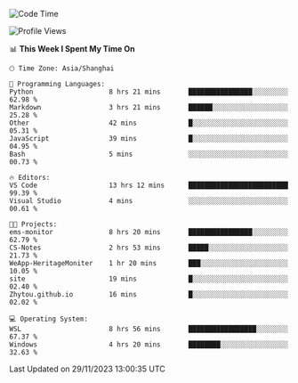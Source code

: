 <!--START_SECTION:waka-->
![Code Time](http://img.shields.io/badge/Code%20Time-1%2C410%20hrs%2035%20mins-blue)

![Profile Views](http://img.shields.io/badge/Profile%20Views-0-blue)

📊 **This Week I Spent My Time On** 

```text
🕑︎ Time Zone: Asia/Shanghai

💬 Programming Languages: 
Python                   8 hrs 21 mins       ████████████████░░░░░░░░░   62.98 % 
Markdown                 3 hrs 21 mins       ██████░░░░░░░░░░░░░░░░░░░   25.28 % 
Other                    42 mins             █░░░░░░░░░░░░░░░░░░░░░░░░   05.31 % 
JavaScript               39 mins             █░░░░░░░░░░░░░░░░░░░░░░░░   04.95 % 
Bash                     5 mins              ░░░░░░░░░░░░░░░░░░░░░░░░░   00.73 % 

🔥 Editors: 
VS Code                  13 hrs 12 mins      █████████████████████████   99.39 % 
Visual Studio            4 mins              ░░░░░░░░░░░░░░░░░░░░░░░░░   00.61 % 

🐱‍💻 Projects: 
ems-monitor              8 hrs 20 mins       ████████████████░░░░░░░░░   62.79 % 
CS-Notes                 2 hrs 53 mins       █████░░░░░░░░░░░░░░░░░░░░   21.73 % 
WeApp-HeritageMoniter    1 hr 20 mins        ███░░░░░░░░░░░░░░░░░░░░░░   10.05 % 
site                     19 mins             █░░░░░░░░░░░░░░░░░░░░░░░░   02.40 % 
Zhytou.github.io         16 mins             █░░░░░░░░░░░░░░░░░░░░░░░░   02.02 % 

💻 Operating System: 
WSL                      8 hrs 56 mins       █████████████████░░░░░░░░   67.37 % 
Windows                  4 hrs 20 mins       ████████░░░░░░░░░░░░░░░░░   32.63 % 
```


 Last Updated on 29/11/2023 13:00:35 UTC
<!--END_SECTION:waka-->